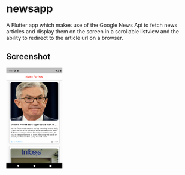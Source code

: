 # newsapp

A Flutter app which makes use of the Google News Api to fetch news articles and display them on the screen in a scrollable listview and the ability to redirect to the article url on a browser.

## Screenshot

<img src = "https://github.com/shuchitajain/astrovistaartask/blob/master/flutter_01.png" height = "270" width = "150">
